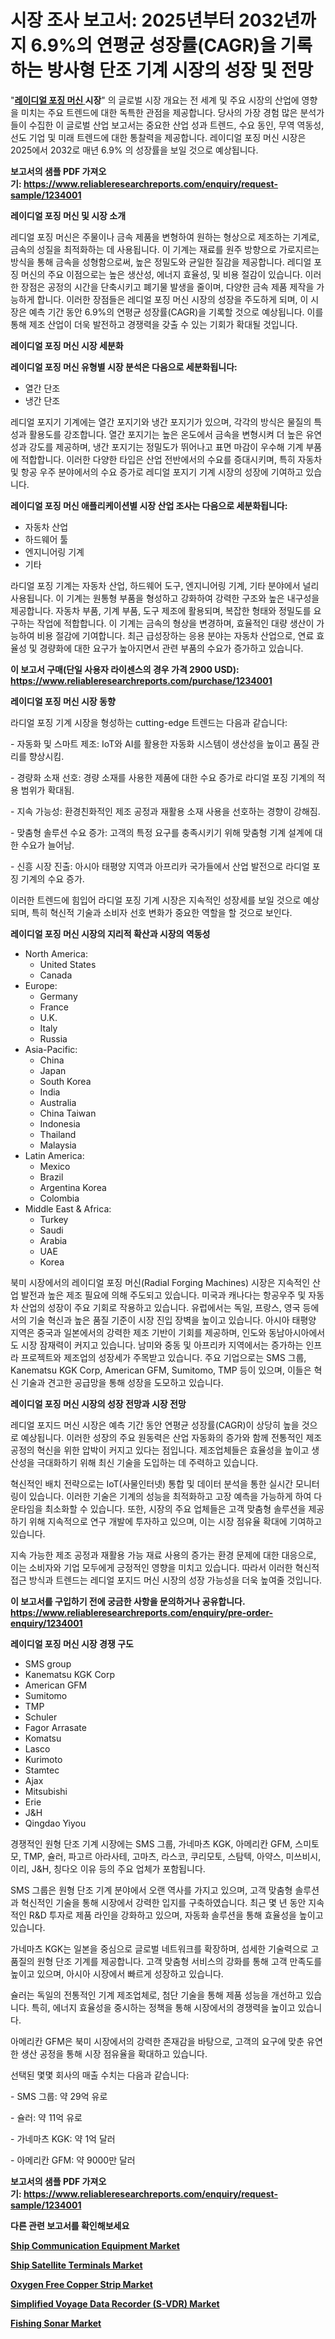 <p><h1>시장 조사 보고서: 2025년부터 2032년까지 6.9%의 연평균 성장률(CAGR)을 기록하는 방사형 단조 기계 시장의 성장 및 전망</h1></p><p>"<strong><a href="https://www.reliableresearchreports.com/radial-forging-machines-r1234001?utm_campaign=106&utm_medium=7&utm_source=Github&utm_content=ia&utm_term=12012025&utm_id=radial-forging-machines">레이디얼 포징 머신&nbsp;</a></strong><strong>시장</strong>" 의 글로벌 시장 개요는 전 세계 및 주요 시장의 산업에 영향을 미치는 주요 트렌드에 대한 독특한 관점을 제공합니다. 당사의 가장 경험 많은 분석가들이 수집한 이 글로벌 산업 보고서는 중요한 산업 성과 트렌드, 수요 동인, 무역 역동성, 선도 기업 및 미래 트렌드에 대한 통찰력을 제공합니다. 레이디얼 포징 머신 시장은 2025에서 2032로 매년 6.9% 의 성장률을 보일 것으로 예상됩니다.&nbsp;</p>
<p><strong>보고서의 샘플 PDF 가져오기:&nbsp;<a href="https://www.reliableresearchreports.com/enquiry/request-sample/1234001?utm_campaign=106&utm_medium=7&utm_source=Github&utm_content=ia&utm_term=12012025&utm_id=radial-forging-machines">https://www.reliableresearchreports.com/enquiry/request-sample/1234001</a></strong></p>
<p><strong>레이디얼 포징 머신 및 시장 소개</strong></p>
<p><p>레디얼 포징 머신은 주물이나 금속 제품을 변형하여 원하는 형상으로 제조하는 기계로, 금속의 성질을 최적화하는 데 사용됩니다. 이 기계는 재료를 원주 방향으로 가로지르는 방식을 통해 금속을 성형함으로써, 높은 정밀도와 균일한 질감을 제공합니다. 레디얼 포징 머신의 주요 이점으로는 높은 생산성, 에너지 효율성, 및 비용 절감이 있습니다. 이러한 장점은 공정의 시간을 단축시키고 폐기물 발생을 줄이며, 다양한 금속 제품 제작을 가능하게 합니다. 이러한 장점들은 레디얼 포징 머신 시장의 성장을 주도하게 되며, 이 시장은 예측 기간 동안 6.9%의 연평균 성장률(CAGR)을 기록할 것으로 예상됩니다. 이를 통해 제조 산업이 더욱 발전하고 경쟁력을 갖출 수 있는 기회가 확대될 것입니다.</p></p>
<p><strong>레이디얼 포징 머신 시장 세분화</strong></p>
<p><strong>레이디얼 포징 머신 유형별 시장 분석은 다음으로 세분화됩니다:</strong></p>
<p><ul><li>열간 단조</li><li>냉간 단조</li></ul></p>
<p><p>레디얼 포지기 기계에는 열간 포지기와 냉간 포지기가 있으며, 각각의 방식은 물질의 특성과 활용도를 강조합니다. 열간 포지기는 높은 온도에서 금속을 변형시켜 더 높은 유연성과 강도를 제공하며, 냉간 포지기는 정밀도가 뛰어나고 표면 마감이 우수해 기계 부품에 적합합니다. 이러한 다양한 타입은 산업 전반에서의 수요를 증대시키며, 특히 자동차 및 항공 우주 분야에서의 수요 증가로 레디얼 포지기 기계 시장의 성장에 기여하고 있습니다.</p></p>
<p><strong>레이디얼 포징 머신 애플리케이션별 시장 산업 조사는 다음으로 세분화됩니다:</strong></p>
<p><ul><li>자동차 산업</li><li>하드웨어 툴</li><li>엔지니어링 기계</li><li>기타</li></ul></p>
<p><p>라디얼 포징 기계는 자동차 산업, 하드웨어 도구, 엔지니어링 기계, 기타 분야에서 널리 사용됩니다. 이 기계는 원통형 부품을 형성하고 강화하여 강력한 구조와 높은 내구성을 제공합니다. 자동차 부품, 기계 부품, 도구 제조에 활용되며, 복잡한 형태와 정밀도를 요구하는 작업에 적합합니다. 이 기계는 금속의 형상을 변경하며, 효율적인 대량 생산이 가능하여 비용 절감에 기여합니다. 최근 급성장하는 응용 분야는 자동차 산업으로, 연료 효율성 및 경량화에 대한 요구가 높아지면서 관련 부품의 수요가 증가하고 있습니다.</p></p>
<p><strong>이 보고서 구매(단일 사용자 라이센스의 경우 가격 2900 USD): <a href="https://www.reliableresearchreports.com/purchase/1234001?utm_campaign=106&utm_medium=7&utm_source=Github&utm_content=ia&utm_term=12012025&utm_id=radial-forging-machines">https://www.reliableresearchreports.com/purchase/1234001</a></strong></p>
<p><strong>레이디얼 포징 머신 시장 동향</strong></p>
<p><p>라디얼 포징 기계 시장을 형성하는 cutting-edge 트렌드는 다음과 같습니다:</p><p>- 자동화 및 스마트 제조: IoT와 AI를 활용한 자동화 시스템이 생산성을 높이고 품질 관리를 향상시킴.</p><p>- 경량화 소재 선호: 경량 소재를 사용한 제품에 대한 수요 증가로 라디얼 포징 기계의 적용 범위가 확대됨.</p><p>- 지속 가능성: 환경친화적인 제조 공정과 재활용 소재 사용을 선호하는 경향이 강해짐.</p><p>- 맞춤형 솔루션 수요 증가: 고객의 특정 요구를 충족시키기 위해 맞춤형 기계 설계에 대한 수요가 늘어남.</p><p>- 신흥 시장 진출: 아시아 태평양 지역과 아프리카 국가들에서 산업 발전으로 라디얼 포징 기계의 수요 증가.</p><p>이러한 트렌드에 힘입어 라디얼 포징 기계 시장은 지속적인 성장세를 보일 것으로 예상되며, 특히 혁신적 기술과 소비자 선호 변화가 중요한 역할을 할 것으로 보인다.</p></p>
<p><strong>레이디얼 포징 머신 시장의 지리적 확산과 시장의 역동성</strong></p>
<p><ul>
    <li>
        North America:
        <ul>
            <li>United States</li>
            <li>Canada</li>
        </ul>
    </li>
    <li>
        Europe:
        <ul>
            <li>Germany</li>
            <li>France</li>
            <li>U.K.</li>
            <li>Italy</li>
            <li>Russia</li>
        </ul>
    </li>
    <li>
        Asia-Pacific:
        <ul>
            <li>China</li>
            <li>Japan</li>
            <li>South Korea</li>
            <li>India</li>
            <li>Australia</li>
            <li>China Taiwan</li>
            <li>Indonesia</li>
            <li>Thailand</li>
            <li>Malaysia</li>
        </ul>
    </li>
    <li>
        Latin America:
        <ul>
            <li>Mexico</li>
            <li>Brazil</li>
            <li>Argentina Korea</li>
            <li>Colombia</li>
        </ul>
    </li>
    <li>
        Middle East & Africa:
        <ul>
            <li>Turkey</li>
            <li>Saudi</li>
            <li>Arabia</li>
            <li>UAE</li>
            <li>Korea</li>
        </ul>
    </li>
    </ul></p>
<p><p>북미 시장에서의 레이디얼 포징 머신(Radial Forging Machines) 시장은 지속적인 산업 발전과 높은 제조 필요에 의해 주도되고 있습니다. 미국과 캐나다는 항공우주 및 자동차 산업의 성장이 주요 기회로 작용하고 있습니다. 유럽에서는 독일, 프랑스, 영국 등에서의 기술 혁신과 높은 품질 기준이 시장 진입 장벽을 높이고 있습니다. 아시아 태평양 지역은 중국과 일본에서의 강력한 제조 기반이 기회를 제공하며, 인도와 동남아시아에서도 시장 잠재력이 커지고 있습니다. 남미와 중동 및 아프리카 지역에서는 증가하는 인프라 프로젝트와 제조업의 성장세가 주목받고 있습니다. 주요 기업으로는 SMS 그룹, Kanematsu KGK Corp, American GFM, Sumitomo, TMP 등이 있으며, 이들은 혁신 기술과 견고한 공급망을 통해 성장을 도모하고 있습니다.</p></p>
<p><strong>레이디얼 포징 머신 시장의 성장 전망과 시장 전망</strong></p>
<p><p>레디얼 포지드 머신 시장은 예측 기간 동안 연평균 성장률(CAGR)이 상당히 높을 것으로 예상됩니다. 이러한 성장의 주요 원동력은 산업 자동화의 증가와 함께 전통적인 제조 공정의 혁신을 위한 압박이 커지고 있다는 점입니다. 제조업체들은 효율성을 높이고 생산성을 극대화하기 위해 최신 기술을 도입하는 데 주력하고 있습니다.</p><p>혁신적인 배치 전략으로는 IoT(사물인터넷) 통합 및 데이터 분석을 통한 실시간 모니터링이 있습니다. 이러한 기술은 기계의 성능을 최적화하고 고장 예측을 가능하게 하여 다운타임을 최소화할 수 있습니다. 또한, 시장의 주요 업체들은 고객 맞춤형 솔루션을 제공하기 위해 지속적으로 연구 개발에 투자하고 있으며, 이는 시장 점유율 확대에 기여하고 있습니다.</p><p>지속 가능한 제조 공정과 재활용 가능 재료 사용의 증가는 환경 문제에 대한 대응으로, 이는 소비자와 기업 모두에게 긍정적인 영향을 미치고 있습니다. 따라서 이러한 혁신적 접근 방식과 트렌드는 레디얼 포지드 머신 시장의 성장 가능성을 더욱 높여줄 것입니다.</p></p>
<p><strong>이 보고서를 구입하기 전에 궁금한 사항을 문의하거나 공유합니다. <a href="https://www.reliableresearchreports.com/enquiry/pre-order-enquiry/1234001?utm_campaign=106&utm_medium=7&utm_source=Github&utm_content=ia&utm_term=12012025&utm_id=radial-forging-machines">https://www.reliableresearchreports.com/enquiry/pre-order-enquiry/1234001</a></strong></p>
<p><strong>레이디얼 포징 머신 시장 경쟁 구도</strong></p>
<p><ul><li>SMS group</li><li>Kanematsu KGK Corp</li><li>American GFM</li><li>Sumitomo</li><li>TMP</li><li>Schuler</li><li>Fagor Arrasate</li><li>Komatsu</li><li>Lasco</li><li>Kurimoto</li><li>Stamtec</li><li>Ajax</li><li>Mitsubishi</li><li>Erie</li><li>J&H</li><li>Qingdao Yiyou</li></ul></p>
<p><p>경쟁적인 원형 단조 기계 시장에는 SMS 그룹, 가네마츠 KGK, 아메리칸 GFM, 스미토모, TMP, 슐러, 파고르 아라사테, 고마츠, 라스코, 쿠리모토, 스탐텍, 아약스, 미쓰비시, 이리, J&H, 칭다오 이유 등의 주요 업체가 포함됩니다.</p><p>SMS 그룹은 원형 단조 기계 분야에서 오랜 역사를 가지고 있으며, 고객 맞춤형 솔루션과 혁신적인 기술을 통해 시장에서 강력한 입지를 구축하였습니다. 최근 몇 년 동안 지속적인 R&D 투자로 제품 라인을 강화하고 있으며, 자동화 솔루션을 통해 효율성을 높이고 있습니다. </p><p>가네마츠 KGK는 일본을 중심으로 글로벌 네트워크를 확장하며, 섬세한 기술력으로 고품질의 원형 단조 기계를 제공합니다. 고객 맞춤형 서비스의 강화를 통해 고객 만족도를 높이고 있으며, 아시아 시장에서 빠르게 성장하고 있습니다.</p><p>슐러는 독일의 전통적인 기계 제조업체로, 첨단 기술을 통해 제품 성능을 개선하고 있습니다. 특히, 에너지 효율성을 중시하는 정책을 통해 시장에서의 경쟁력을 높이고 있습니다.</p><p>아메리칸 GFM은 북미 시장에서의 강력한 존재감을 바탕으로, 고객의 요구에 맞춘 유연한 생산 공정을 통해 시장 점유율을 확대하고 있습니다.</p><p>선택된 몇몇 회사의 매출 수치는 다음과 같습니다:</p><p>- SMS 그룹: 약 29억 유로</p><p>- 슐러: 약 11억 유로</p><p>- 가네마츠 KGK: 약 1억 달러</p><p>- 아메리칸 GFM: 약 9000만 달러</p></p>
<p><strong>보고서의 샘플 PDF 가져오기:&nbsp;<a href="https://www.reliableresearchreports.com/enquiry/request-sample/1234001?utm_campaign=106&utm_medium=7&utm_source=Github&utm_content=ia&utm_term=12012025&utm_id=radial-forging-machines">https://www.reliableresearchreports.com/enquiry/request-sample/1234001</a></strong></p>
<p><strong></strong></p>
<p><strong></strong></p>
<p><strong></strong></p>
<p><strong></strong></p>
<p><strong>다른 관련 보고서를 확인해보세요</strong></p>
<p><strong><p><a href="https://github.com/tanekacalderon743/Market-Research-Report-List-1/blob/main/ship-communication-equipment-market.md?utm_campaign=106&utm_medium=7&utm_source=Github&utm_content=ia&utm_term=12012025&utm_id=radial-forging-machines">Ship Communication Equipment Market</a></p><p><a href="https://github.com/abbislposival/Market-Research-Report-List-1/blob/main/ship-satellite-terminals-market.md?utm_campaign=106&utm_medium=7&utm_source=Github&utm_content=ia&utm_term=12012025&utm_id=radial-forging-machines">Ship Satellite Terminals Market</a></p><p><a href="https://github.com/DixieGrimes/Market-Research-Report-List-1/blob/main/oxygen-free-copper-strip-market.md?utm_campaign=106&utm_medium=7&utm_source=Github&utm_content=ia&utm_term=12012025&utm_id=radial-forging-machines">Oxygen Free Copper Strip Market</a></p><p><a href="https://github.com/ParvinKhatun77/Market-Research-Report-List-1/blob/main/simplified-voyage-data-recorder-s-vdr-market.md?utm_campaign=106&utm_medium=7&utm_source=Github&utm_content=ia&utm_term=12012025&utm_id=radial-forging-machines">Simplified Voyage Data Recorder (S-VDR) Market</a></p><p><a href="https://github.com/stephaniwo144/Market-Research-Report-List-1/blob/main/fishing-sonar-market.md?utm_campaign=106&utm_medium=7&utm_source=Github&utm_content=ia&utm_term=12012025&utm_id=radial-forging-machines">Fishing Sonar Market</a></p></strong></p>
<p></p>